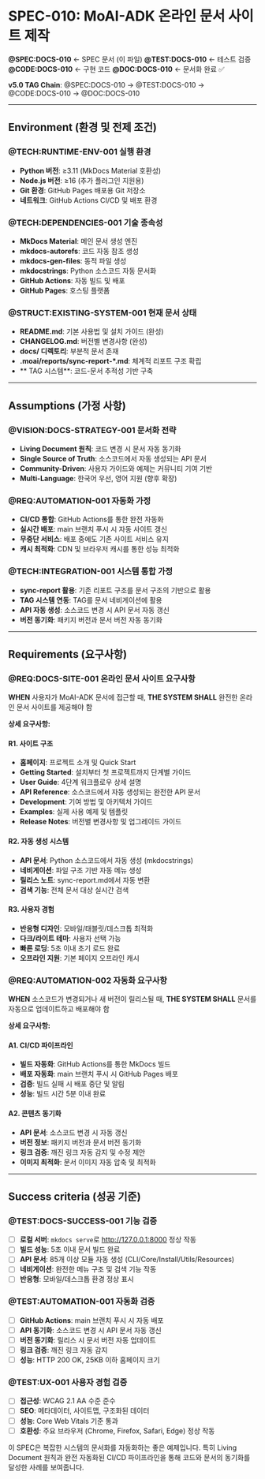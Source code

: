 # SPEC-010: MoAI-ADK 온라인 문서 사이트 제작

**@SPEC:DOCS-010** ← SPEC 문서 (이 파일)
**@TEST:DOCS-010** ← 테스트 검증
**@CODE:DOCS-010** ← 구현 코드
**@DOC:DOCS-010** ← 문서화 완료 ✅

**v5.0 TAG Chain**: @SPEC:DOCS-010 → @TEST:DOCS-010 → @CODE:DOCS-010 → @DOC:DOCS-010

---

## Environment (환경 및 전제 조건)

### @TECH:RUNTIME-ENV-001 실행 환경
- **Python 버전**: ≥3.11 (MkDocs Material 호환성)
- **Node.js 버전**: ≥16 (추가 플러그인 지원용)
- **Git 환경**: GitHub Pages 배포용 Git 저장소
- **네트워크**: GitHub Actions CI/CD 및 배포 환경

### @TECH:DEPENDENCIES-001 기술 종속성
- **MkDocs Material**: 메인 문서 생성 엔진
- **mkdocs-autorefs**: 코드 자동 참조 생성
- **mkdocs-gen-files**: 동적 파일 생성
- **mkdocstrings**: Python 소스코드 자동 문서화
- **GitHub Actions**: 자동 빌드 및 배포
- **GitHub Pages**: 호스팅 플랫폼

### @STRUCT:EXISTING-SYSTEM-001 현재 문서 상태
- **README.md**: 기본 사용법 및 설치 가이드 (완성)
- **CHANGELOG.md**: 버전별 변경사항 (완성)
- **docs/ 디렉토리**: 부분적 문서 존재
- **.moai/reports/sync-report-*.md**: 체계적 리포트 구조 확립
- ** TAG 시스템**: 코드-문서 추적성 기반 구축

---

## Assumptions (가정 사항)

### @VISION:DOCS-STRATEGY-001 문서화 전략
- **Living Document 원칙**: 코드 변경 시 문서 자동 동기화
- **Single Source of Truth**: 소스코드에서 자동 생성되는 API 문서
- **Community-Driven**: 사용자 가이드와 예제는 커뮤니티 기여 기반
- **Multi-Language**: 한국어 우선, 영어 지원 (향후 확장)

### @REQ:AUTOMATION-001 자동화 가정
- **CI/CD 통합**: GitHub Actions를 통한 완전 자동화
- **실시간 배포**: main 브랜치 푸시 시 자동 사이트 갱신
- **무중단 서비스**: 배포 중에도 기존 사이트 서비스 유지
- **캐시 최적화**: CDN 및 브라우저 캐시를 통한 성능 최적화

### @TECH:INTEGRATION-001 시스템 통합 가정
- **sync-report 활용**: 기존 리포트 구조를 문서 구조의 기반으로 활용
- **TAG 시스템 연동**:  TAG를 문서 네비게이션에 활용
- **API 자동 생성**: 소스코드 변경 시 API 문서 자동 갱신
- **버전 동기화**: 패키지 버전과 문서 버전 자동 동기화

---

## Requirements (요구사항)

### @REQ:DOCS-SITE-001 온라인 문서 사이트 요구사항

**WHEN** 사용자가 MoAI-ADK 문서에 접근할 때,
**THE SYSTEM SHALL** 완전한 온라인 문서 사이트를 제공해야 함

**상세 요구사항:**

#### R1. 사이트 구조
- **홈페이지**: 프로젝트 소개 및 Quick Start
- **Getting Started**: 설치부터 첫 프로젝트까지 단계별 가이드
- **User Guide**: 4단계 워크플로우 상세 설명
- **API Reference**: 소스코드에서 자동 생성되는 완전한 API 문서
- **Development**: 기여 방법 및 아키텍처 가이드
- **Examples**: 실제 사용 예제 및 템플릿
- **Release Notes**: 버전별 변경사항 및 업그레이드 가이드

#### R2. 자동 생성 시스템
- **API 문서**: Python 소스코드에서 자동 생성 (mkdocstrings)
- **네비게이션**: 파일 구조 기반 자동 메뉴 생성
- **릴리스 노트**: sync-report.md에서 자동 변환
- **검색 기능**: 전체 문서 대상 실시간 검색

#### R3. 사용자 경험
- **반응형 디자인**: 모바일/태블릿/데스크톱 최적화
- **다크/라이트 테마**: 사용자 선택 가능
- **빠른 로딩**: 5초 이내 초기 로드 완료
- **오프라인 지원**: 기본 페이지 오프라인 캐시

### @REQ:AUTOMATION-002 자동화 요구사항

**WHEN** 소스코드가 변경되거나 새 버전이 릴리스될 때,
**THE SYSTEM SHALL** 문서를 자동으로 업데이트하고 배포해야 함

**상세 요구사항:**

#### A1. CI/CD 파이프라인
- **빌드 자동화**: GitHub Actions를 통한 MkDocs 빌드
- **배포 자동화**: main 브랜치 푸시 시 GitHub Pages 배포
- **검증**: 빌드 실패 시 배포 중단 및 알림
- **성능**: 빌드 시간 5분 이내 완료

#### A2. 콘텐츠 동기화
- **API 문서**: 소스코드 변경 시 자동 갱신
- **버전 정보**: 패키지 버전과 문서 버전 동기화
- **링크 검증**: 깨진 링크 자동 감지 및 수정 제안
- **이미지 최적화**: 문서 이미지 자동 압축 및 최적화

---

## Success criteria (성공 기준)

### @TEST:DOCS-SUCCESS-001 기능 검증

- [ ] **로컬 서버**: `mkdocs serve`로 http://127.0.0.1:8000 정상 작동
- [ ] **빌드 성능**: 5초 이내 문서 빌드 완료
- [ ] **API 문서**: 85개 이상 모듈 자동 생성 (CLI/Core/Install/Utils/Resources)
- [ ] **네비게이션**: 완전한 메뉴 구조 및 검색 기능 작동
- [ ] **반응형**: 모바일/데스크톱 환경 정상 표시

### @TEST:AUTOMATION-001 자동화 검증

- [ ] **GitHub Actions**: main 브랜치 푸시 시 자동 배포
- [ ] **API 동기화**: 소스코드 변경 시 API 문서 자동 갱신
- [ ] **버전 동기화**: 릴리스 시 문서 버전 자동 업데이트
- [ ] **링크 검증**: 깨진 링크 자동 감지
- [ ] **성능**: HTTP 200 OK, 25KB 이하 홈페이지 크기

### @TEST:UX-001 사용자 경험 검증

- [ ] **접근성**: WCAG 2.1 AA 수준 준수
- [ ] **SEO**: 메타데이터, 사이트맵, 구조화된 데이터
- [ ] **성능**: Core Web Vitals 기준 통과
- [ ] **호환성**: 주요 브라우저 (Chrome, Firefox, Safari, Edge) 정상 작동

이 SPEC은 복잡한 시스템의 문서화를 자동화하는 좋은 예제입니다. 특히 Living Document 원칙과 완전 자동화된 CI/CD 파이프라인을 통해 코드와 문서의 동기화를 달성한 사례를 보여줍니다.